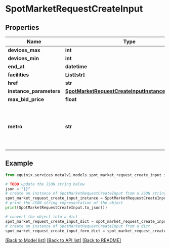 # SpotMarketRequestCreateInput


## Properties

Name | Type | Description | Notes
------------ | ------------- | ------------- | -------------
**devices_max** | **int** |  | [optional] 
**devices_min** | **int** |  | [optional] 
**end_at** | **datetime** |  | [optional] 
**facilities** | **List[str]** |  | [optional] 
**href** | **str** |  | [optional] 
**instance_parameters** | [**SpotMarketRequestCreateInputInstanceParameters**](SpotMarketRequestCreateInputInstanceParameters.md) |  | [optional] 
**max_bid_price** | **float** |  | [optional] 
**metro** | **str** | The metro ID or code the spot market request will be created in. | [optional] 

## Example

```python
from equinix.services.metalv1.models.spot_market_request_create_input import SpotMarketRequestCreateInput

# TODO update the JSON string below
json = "{}"
# create an instance of SpotMarketRequestCreateInput from a JSON string
spot_market_request_create_input_instance = SpotMarketRequestCreateInput.from_json(json)
# print the JSON string representation of the object
print(SpotMarketRequestCreateInput.to_json())

# convert the object into a dict
spot_market_request_create_input_dict = spot_market_request_create_input_instance.to_dict()
# create an instance of SpotMarketRequestCreateInput from a dict
spot_market_request_create_input_form_dict = spot_market_request_create_input.from_dict(spot_market_request_create_input_dict)
```
[[Back to Model list]](../README.md#documentation-for-models) [[Back to API list]](../README.md#documentation-for-api-endpoints) [[Back to README]](../README.md)


